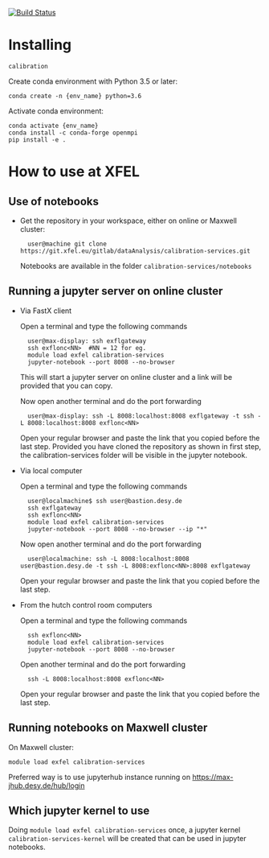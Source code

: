 [![Build Status](https://travis-ci.com/ebadkamil/calibration-services.svg?branch=dev)](https://travis-ci.com/ebadkamil/calibration-services)

Installing
==========

`calibration` 

Create conda environment with Python 3.5 or later:

    conda create -n {env_name} python=3.6

Activate conda environment:

    conda activate {env_name}
    conda install -c conda-forge openmpi 
    pip install -e .

How to use at XFEL
==================

Use of notebooks
----------------

- Get the repository in your workspace, either on online or Maxwell cluster:
    
        user@machine git clone https://git.xfel.eu/gitlab/dataAnalysis/calibration-services.git

    Notebooks are available in the folder `calibration-services/notebooks`

Running a jupyter server on online cluster
------------------------------------------

- Via FastX client

    Open a terminal and type the following commands

        user@max-display: ssh exflgateway
        ssh exflonc<NN>  #NN = 12 for eg.
        module load exfel calibration-services
        jupyter-notebook --port 8008 --no-browser

    This will start a jupyter server on online cluster and a link will be provided that you can copy.

    Now open another terminal and do the port forwarding

        user@max-display: ssh -L 8008:localhost:8008 exflgateway -t ssh -L 8008:localhost:8008 exflonc<NN>

    Open your regular browser and paste the link that you copied before the last step. Provided you have cloned the repository as shown in first step, the calibration-services folder will be visible in the jupyter notebook.

- Via local computer

    Open a terminal and type the following commands

        user@localmachine$ ssh user@bastion.desy.de
        ssh exflgateway
        ssh exflonc<NN>
        module load exfel calibration-services
        jupyter-notebook --port 8008 --no-browser --ip "*"

    Now open another terminal and do the port forwarding

        user@localmachine: ssh -L 8008:localhost:8008 user@bastion.desy.de -t ssh -L 8008:exflonc<NN>:8008 exflgateway
    
    Open your regular browser and paste the link that you copied before the last step.

- From the hutch control room computers

    Open a terminal and type the following commands

        ssh exflonc<NN>
        module load exfel calibration-services
        jupyter-notebook --port 8008 --no-browser
    
    Open another terminal and do the port forwarding
    
        ssh -L 8008:localhost:8008 exflonc<NN>

   Open your regular browser and paste the link that you copied before the last step.

Running notebooks on Maxwell cluster
------------------------------------

On Maxwell cluster:

	module load exfel calibration-services

Preferred way is to use jupyterhub instance running on https://max-jhub.desy.de/hub/login

Which jupyter kernel to use
---------------------------

Doing `module load exfel calibration-services` once, a jupyter kernel `calibration-services-kernel` will be created that can be used in jupyter notebooks.
